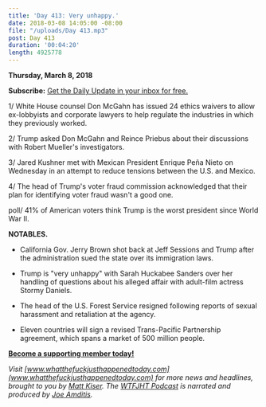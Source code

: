 ```yaml
---
title: 'Day 413: Very unhappy.'
date: 2018-03-08 14:05:00 -08:00
file: "/uploads/Day 413.mp3"
post: Day 413
duration: '00:04:20'
length: 4925778
---
```


**Thursday, March 8, 2018**

**Subscribe:** [Get the Daily Update in your inbox for free.](https://whatthefuckjusthappenedtoday.com/subscribe/)

1/ White House counsel Don McGahn has issued 24 ethics waivers to allow ex-lobbyists and corporate lawyers to help regulate the industries in which they previously worked.

2/ Trump asked Don McGahn and Reince Priebus about their discussions with Robert Mueller's investigators.

3/ Jared Kushner met with Mexican President Enrique Peña Nieto on Wednesday in an attempt to reduce tensions between the U.S. and Mexico.

4/ The head of Trump's voter fraud commission acknowledged that their plan for identifying voter fraud wasn't a good one.

poll/ 41% of American voters think Trump is the worst president since World War II.

**NOTABLES.**

* California Gov. Jerry Brown shot back at Jeff Sessions and Trump after the administration sued the state over its immigration laws.

* Trump is "very unhappy" with Sarah Huckabee Sanders over her handling of questions about his alleged affair with adult-film actress Stormy Daniels.

* The head of the U.S. Forest Service resigned following reports of sexual harassment and retaliation at the agency.

* Eleven countries will sign a revised Trans-Pacific Partnership agreement, which spans a market of 500 million people.

**[Become a supporting member today!](https://whatthefuckjusthappenedtoday.com/membership/?utm_source=2017\+Donors&utm_campaign=8dccd905d9-&utm_medium=email&utm_term=0_3bd36f654c-8dccd905d9-169730397)**

*Visit [www.whatthefuckjusthappenedtoday.com](www.whatthefuckjusthappenedtoday.com) for more news and headlines, brought to you by [Matt Kiser](https://twitter.com/Matt_Kiser). The [WTFJHT Podcast](https://whatthefuckjusthappenedtoday.com/podcasts/) is narrated and produced by [Joe Amditis](https://twitter.com/jsamditis).*